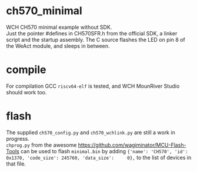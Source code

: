 # ch570_minimal
WCH CH570 minimal example without SDK.\
Just the pointer #defines in CH570SFR.h from the official SDK, a linker script and the startup assembly.
The C source flashes the LED on pin 8 of the WeAct module, and sleeps in between.

# compile
For compilation GCC `riscv64-elf` is tested, and WCH MounRiver Studio should work too.

# flash
The supplied `ch570_config.py` and `ch570_wchlink.py` are still a work in progress.\
`chprog.py` from the awesome https://github.com/wagiminator/MCU-Flash-Tools can be used to flash `minimal.bin`
by adding `{'name': 'CH570', 'id': 0x1370, 'code_size': 245760, 'data_size':     0},` to the list of devices in that file.